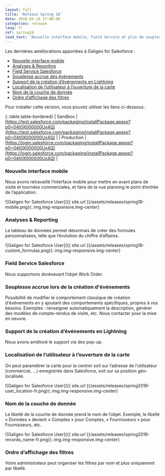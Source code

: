 ```yaml
---
layout: full
title: 'Release Spring 18'
date: 2018-04-16 17:00:00
categories: release
lang: fr
ref: spring18
lead_text: 'Nouvelle interface mobile, Field Service et plus de souplesse dans la création des événements.'
---
```


Les dernières améliorations apportées à Galigeo for Salesforce :

- [Nouvelle interface mobile](#nouvelle-interface-mobile)
- [Analyses & Reporting](#analyses--reporting)
- [Field Service Salesforce](#field-service-salesforce)
- [Souplesse accrue des événements](#souplesse-accrue-des-événements)
- [Support de la création d’événements en Lightning](#support-de-la-création-dévénements-en-lightning)
- [Localisation de l’utilisateur à l’ouverture de la carte](#localisation-de-lutilisateur-à-louverture-de-la-carte)
- [Nom de la couche de donnée](#nom-de-la-couche-de-donnée)
- [Ordre d’affichage des filtres](#ordre-daffichage-des-filtres)

Pour installer cette version, vous pouvez utiliser les liens ci-dessous :

{:.table.table-bordered}
| Sandbox  | [https://test.salesforce.com/packaging/installPackage.apexp?p0=04t0X000000Ux4Q](https://test.salesforce.com/packaging/installPackage.apexp?p0=04t0X000000Ux4Q) |
| Production  | [https://login.salesforce.com/packaging/installPackage.apexp?p0=04t0X000000Ux4Q](https://login.salesforce.com/packaging/installPackage.apexp?p0=04t0X000000Ux4Q) |

### Nouvelle interface mobile 

Nous avons retravaillé l’interface mobile pour mettre en avant plans de visite et tournées commerciales, et faire de la vue planning le point d’entrée de l’application.

![Galigeo for Salesforce User]({{ site.url }}/assets/releases/spring18-mobile.png){:.img.img-responsive.img-center}

### Analyses & Reporting

Le tableau de données permet désormais de créer des formules personnalisées, telle que l’évolution du chiffre d’affaires.

![Galigeo for Salesforce User]({{ site.url }}/assets/releases/spring18-custom_formulas.png){:.img.img-responsive.img-center}

### Field Service Salesforce

Nous supportons dorénavant l’objet Work Order.

### Souplesse accrue lors de la création d'événements

Possibilité de modifier le comportement classique de création d'événements en y ajoutant des comportements spécifiques, propres à vos besoins. Exemples : renseigner automatiquement la description, générer des modèles de compte-rendus de visite, etc. Nous contacter pour la mise en oeuvre.

### Support de la création d’événements en Lightning

Nous avons amélioré le support via des pop-up.

### Localisation de l’utilisateur à l’ouverture de la carte

On peut paramétrer la carte pour la centrer soit sur l’adresse de l’utilisateur (commercial, …) enregistrée dans Salesforce, soit sur sa position géo-localisée.

![Galigeo for Salesforce User]({{ site.url }}/assets/releases/spring2018-user_location-fr.png){:.img.img-responsive.img-center}
 
### Nom de la couche de donnée

Le libellé de la couche de donnée prend le nom de l’objet. Exemple, le libellé « Données » devient « Comptes » pour Comptes, « Fournisseurs » pour Fournisseurs, etc.

![Galigeo for Salesforce User]({{ site.url }}/assets/releases/spring2018-records_name-fr.png){:.img.img-responsive.img-center}

### Ordre d’affichage des filtres 

Votre administrateur peut organiser les filtres par nom et plus uniquement par libellé.







